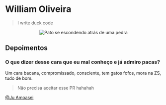 # William Oliveira

> I write duck code

<p align="center">
   <img src="https://media.giphy.com/media/QBRlZja1wrVCK1rEqy/giphy.gif" alt="Pato se escondendo atrás de uma pedra">
</p>


## Depoimentos

### O que dizer desse cara que eu mal conheço e já admiro pacas?

Um cara bacana, compromissado, consciente, tem gatos fofos, mora na ZS, tudo de bom.

> Não precisa aceitar esse PR hahahah

[@Ju Amoasei](https://github.com/JulianaAmoasei)
